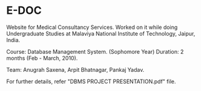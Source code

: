 # E-DOC
Website for Medical Consultancy Services.
Worked on it while doing Undergraduate Studies at Malaviya National Institute of Technology, Jaipur, India.

Course: Database Management System. (Sophomore Year)
Duration: 2 months (Feb - March, 2010).

Team:
Anugrah Saxena,
Arpit Bhatnagar,
Pankaj Yadav.

For further details, refer "DBMS PROJECT PRESENTATION.pdf" file.
